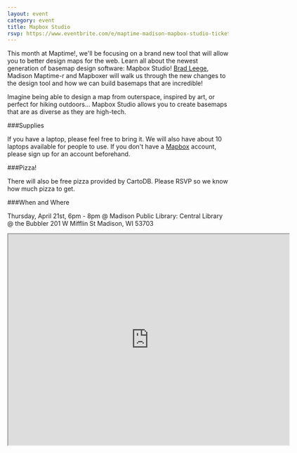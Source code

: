 ```yaml
---
layout: event
category: event
title: Mapbox Studio
rsvp: https://www.eventbrite.com/e/maptime-madison-mapbox-studio-tickets-24604742447
---
```


This month at Maptime!, we'll be focusing on a brand new tool that will allow you to better design maps for the web. Learn all about the newest generation of basemap design software: Mapbox Studio! [Brad Leege](twitter.com/BradLeege), Madison Maptime-r and Mapboxer will walk us through the new changes to the design tool and how we can build basemaps that are incredible! 

Imagine being able to design a map from outerspace, inspired by art, or perfect for hiking outdoors... Mapbox Studio allows you to create basemaps that are as diverse as they are high-tech.

###Supplies

If you have a laptop, please feel free to bring it. We will also have about 10 laptops available for people to use. If you don't have a [Mapbox](mapbox.com) account, please sign up for an account beforehand. 

###Pizza!

There will also be free pizza provided by CartoDB. Please RSVP so we know how much pizza to get.

###When and Where

Thursday, April 21st, 6pm - 8pm @ Madison Public Library: Central Library @ the Bubbler
201 W Mifflin St Madison, WI 53703

<iframe src="https://www.google.com/maps/d/embed?mid=zG58qKgtMl1U.k2k7JGCKTZUE" width="640" height="480"></iframe>
